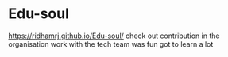 # Edu-soul
https://ridhamrj.github.io/Edu-soul/
check out
contribution in the organisation
work with the tech team was fun
got to learn a lot
